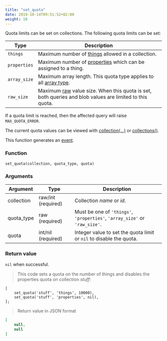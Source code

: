 ```yaml
---
title: "set_quota"
date: 2019-10-14T09:51:52+02:00
weight: 18
---
```


Quota limits can be set on collections. The following quota limits can be set:

Type | Description
---- | -----------
`things` | Maximum number of [things](../../thingsdb-api) allowed in a collection.
`properties` | Maximum number of [properties](../../properties) which can be assigned to a thing.
`array_size` | Maximum array length. This quota type applies to all [array type](../../data-types/array-type).
`raw_size` | Maximum [raw](../../data-types/string-raw) value size. When this quota is set, both queries and blob values are limited to this quota.

If a quota limit is reached, then the affected query will raise `MAX_QUOTA_ERROR`.

The current quota values can be viewed with [collection(...)](../../thingsdb-api/collection_info) or [collections()](../../thingsdb-api/collections_info).

This function generates an [event](../../events).

### Function
`set_quota(collection, quota_type, quota)`

### Arguments
Argument | Type | Description
-------- | ---- | -----------
collection | raw/int (required) | Collection *name* or *id*.
quota_type | raw (required) | Must be one of `'things'`, `'properties'`, `'array_size'` or `'raw_size'`.
quota | int/nil (required) | Integer value to set the quota limit or `nil` to disable the quota.

### Return value
`nil` when successful.

> This code sets a quota on the number of things and disables the properties quota on collection *stuff*:

```thingsdb,json_response,@t
[
    set_quota('stuff', 'things', 10000),
    set_quota('stuff', 'properties', nil),
];
```

> Return value in JSON format

```json
[
    null,
    null
]
```